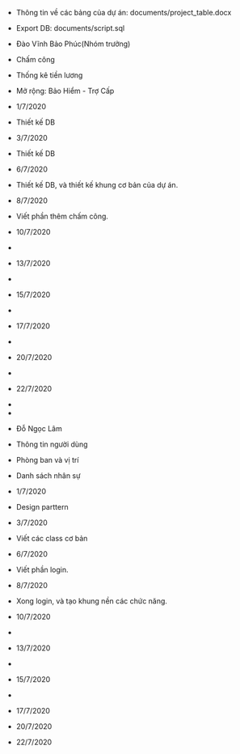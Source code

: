 
- Thông tin về các bảng của dự án: documents/project_table.docx
- Export DB: documents/script.sql
- Đào Vĩnh Bảo Phúc(Nhóm trưởng)
- Chấm công
- Thống kê tiền lương
- Mở rộng: Bảo Hiểm - Trợ Cấp
- 1/7/2020
- Thiết kế DB
- 3/7/2020
- Thiết kế DB
- 6/7/2020
- Thiết kế DB, và thiết kế khung cơ bản của dự án.
- 8/7/2020
- Viết phần thêm chấm công.
- 10/7/2020
- 
- 13/7/2020
- 
- 15/7/2020
- 
- 17/7/2020
- 
- 20/7/2020
- 
- 22/7/2020
- 
- 
- Đỗ Ngọc Lâm
- Thông tin người dùng
- Phòng ban và vị trí
- Danh sách nhân sự
- 1/7/2020
- Design parttern
- 3/7/2020
- Viết các class cơ bản
- 6/7/2020
- Viết phần login.
- 8/7/2020
- Xong login, và tạo khung nền các chức năng.
- 10/7/2020
- 
- 13/7/2020
- 
- 15/7/2020
- 
- 17/7/2020

- 20/7/2020

- 22/7/2020
